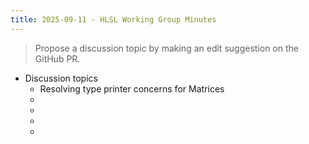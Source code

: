 ```yaml
---
title: 2025-09-11 - HLSL Working Group Minutes
---
```


> Propose a discussion topic by making an edit suggestion on the GitHub PR.

* Discussion topics
  * Resolving type printer concerns for Matrices
  * <placeholder topic>
  * <placeholder topic>
  * <placeholder topic>
  * <placeholder topic>
